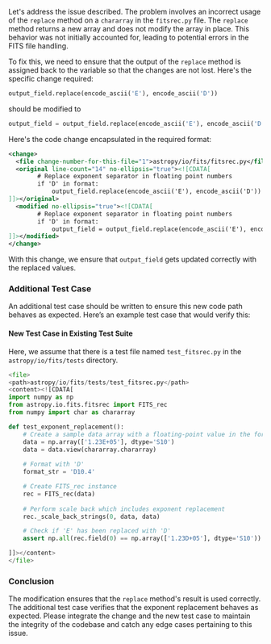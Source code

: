 Let's address the issue described. The problem involves an incorrect usage of the `replace` method on a `chararray` in the `fitsrec.py` file. The `replace` method returns a new array and does not modify the array in place. This behavior was not initially accounted for, leading to potential errors in the FITS file handling.

To fix this, we need to ensure that the output of the `replace` method is assigned back to the variable so that the changes are not lost.
Here's the specific change required:

```python
output_field.replace(encode_ascii('E'), encode_ascii('D'))
```
should be modified to
```python
output_field = output_field.replace(encode_ascii('E'), encode_ascii('D'))
```

Here's the code change encapsulated in the required format:

```xml
<change>
  <file change-number-for-this-file="1">astropy/io/fits/fitsrec.py</file>
  <original line-count="14" no-ellipsis="true"><![CDATA[
        # Replace exponent separator in floating point numbers
        if 'D' in format:
            output_field.replace(encode_ascii('E'), encode_ascii('D'))
]]></original>
  <modified no-ellipsis="true"><![CDATA[
        # Replace exponent separator in floating point numbers
        if 'D' in format:
            output_field = output_field.replace(encode_ascii('E'), encode_ascii('D'))
]]></modified>
</change>
```

With this change, we ensure that `output_field` gets updated correctly with the replaced values.

### Additional Test Case
An additional test case should be written to ensure this new code path behaves as expected. Here’s an example test case that would verify this:

#### New Test Case in Existing Test Suite

Here, we assume that there is a test file named `test_fitsrec.py` in the `astropy/io/fits/tests` directory.

```python
<file>
<path>astropy/io/fits/tests/test_fitsrec.py</path>
<content><![CDATA[
import numpy as np
from astropy.io.fits.fitsrec import FITS_rec
from numpy import char as chararray

def test_exponent_replacement():
    # Create a sample data array with a floating-point value in the form with 'E' exponent
    data = np.array(['1.23E+05'], dtype='S10')
    data = data.view(chararray.chararray)
    
    # Format with 'D'
    format_str = 'D10.4'

    # Create FITS_rec instance
    rec = FITS_rec(data)
    
    # Perform scale back which includes exponent replacement
    rec._scale_back_strings(0, data, data)

    # Check if 'E' has been replaced with 'D'
    assert np.all(rec.field(0) == np.array(['1.23D+05'], dtype='S10'))

]]></content>
</file>
```

### Conclusion
The modification ensures that the `replace` method's result is used correctly. The additional test case verifies that the exponent replacement behaves as expected. Please integrate the change and the new test case to maintain the integrity of the codebase and catch any edge cases pertaining to this issue.